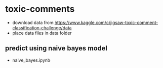 # toxic-comments

* download data from https://www.kaggle.com/c/jigsaw-toxic-comment-classification-challenge/data
* place data files in data folder

## predict using naive bayes model
* naive_bayes.ipynb
